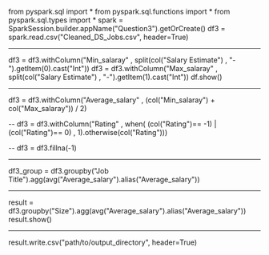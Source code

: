 from pyspark.sql import *
from pyspark.sql.functions import *
from pyspark.sql.types import *
spark = SparkSession.builder.appName("Question3").getOrCreate()
df3 = spark.read.csv("Cleaned_DS_Jobs.csv", header=True)

----

df3 = df3.withColumn("Min_salaray" , split(col("Salary Estimate") , "-").getItem(0).cast("Int"))
df3 = df3.withColumn("Max_salaray" , split(col("Salary Estimate") , "-").getItem(1).cast("Int"))
df.show()

---
df3 = df3.withColumn("Average_salary" , (col("Min_salaray") + col("Max_salaray")) / 2)

--
df3 = df3.withColumn("Rating" , when( (col("Rating")== -1) | (col("Rating")== 0)  , 1).otherwise(col("Rating")))

--
df3 = df3.fillna(-1)

----
df3_group = df3.groupby("Job Title").agg(avg("Average_salary").alias("Average_salary"))

----
result = df3.groupby("Size").agg(avg("Average_salary").alias("Average_salary"))
result.show()

----
result.write.csv("path/to/output_directory", header=True)
